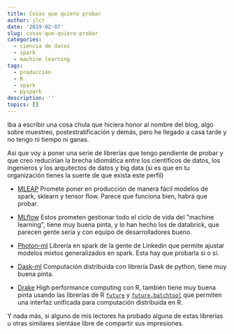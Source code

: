 ```yaml
---
title: Cosas que quiero probar
author: jlcr
date: '2019-02-07'
slug: cosas-que-quiero-probar
categories:
  - ciencia de datos
  - spark
  - machine learning
tags:
  - producción
  - R
  - spark
  - pyspark
description: ''
topics: []
---
```



Iba a escribir una cosa chula que hiciera honor al nombre del blog, algo sobre muestreo, postestratificación  y demás, pero he llegado a casa tarde y no tengo ni tiempo ni ganas. 

Así que voy a poner una serie de librerías que tengo pendiente de probar y que creo reducirían la brecha idiomática entre los científicos de datos, los ingenieros y los arquitectos de datos y big data (si es que en tu organización tienes la suerte de que exista este perfil)


* [MLEAP](http://mleap-docs.combust.ml/) Promete poner en producción de manera fácil modelos de spark, sklearn y tensor flow. Parece que funciona bien, habrá que probar.

* [MLflow](https://mlflow.org/) Estos prometen gestionar todo el ciclo de vida del "machine learning", tiene muy buena pinta, y lo han hecho los de databrick, que parecen gente seria y con equipo de desarrolladores bueno.

* [Photon-ml](https://github.com/linkedin/photon-ml#game---generalized-additive-mixed-models) Librería en spark de la gente de Linkedin que permite ajustar modelos mixtos generalizados en spark. Esta hay que probarla si o sí. 

* [Dask-ml](https://dask-ml.readthedocs.io/en/latest/) Computación distribuida con librería Dask de python, tiene muy buena pinta. 

* [Drake](https://ropenscilabs.github.io/drake-manual/hpc.html) High performance computing con R, también tiene muy buena pinta usando las librerías de R [`future`](https://github.com/HenrikBengtsson/future) y [`future.batchtool`](https://github.com/HenrikBengtsson/future.batchtools) que permiten una interfaz unificada para computación distribuida en R. 

Y nada más, si alguno de mis lectores ha probado alguna de estas librerías u otras similares sientáse libre de compartir sus impresiones. 

